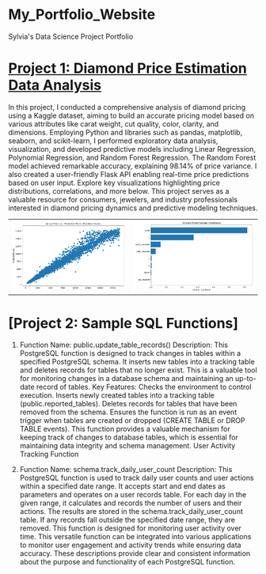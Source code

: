 # My_Portfolio_Website
Sylvia's Data Science Project Portfolio

# [Project 1: Diamond Price Estimation Data Analysis](https://github.com/SylviaCooperhouse/dimond-price-analysis)

In this project, I conducted a comprehensive analysis of diamond pricing using a Kaggle dataset, aiming to build an accurate pricing model based on various attributes like carat weight, cut quality, color, clarity, and dimensions. Employing Python and libraries such as pandas, matplotlib, seaborn, and scikit-learn, I performed exploratory data analysis, visualization, and developed predictive models including Linear Regression, Polynomial Regression, and Random Forest Regression. The Random Forest model achieved remarkable accuracy, explaining 98.14% of price variance. I also created a user-friendly Flask API enabling real-time price predictions based on user input. Explore key visualizations highlighting price distributions, correlations, and more below. This project serves as a valuable resource for consumers, jewelers, and industry professionals interested in diamond pricing dynamics and predictive modeling techniques.
<table>
  <tr>
    <td><img src="images/Actual%20Prices%20vs.%20Predicted%20Prices%20(Random%20Forest).png" alt="Actual vs. Predicted"></td>
    <td><img src="images/Random%20Forest%20Feature%20Importance.png" alt="Feature Importance"></td>
  </tr>
</table>


# [Project 2: Sample SQL Functions]

1. Function Name: public.update_table_records()
Description: This PostgreSQL function is designed to track changes in tables within a specified PostgreSQL schema. It inserts new tables into a tracking table and deletes records for tables that no longer exist. This is a valuable tool for monitoring changes in a database schema and maintaining an up-to-date record of tables.
Key Features:
Checks the environment to control execution.
Inserts newly created tables into a tracking table (public.reported_tables).
Deletes records for tables that have been removed from the schema.
Ensures the function is run as an event trigger when tables are created or dropped (CREATE TABLE or DROP TABLE events).
This function provides a valuable mechanism for keeping track of changes to database tables, which is essential for maintaining data integrity and schema management.
User Activity Tracking Function

2. Function Name: schema.track_daily_user_count
Description: This PostgreSQL function is used to track daily user counts and user actions within a specified date range. It accepts start and end dates as parameters and operates on a user records table. For each day in the given range, it calculates and records the number of users and their actions. The results are stored in the schema.track_daily_user_count table. If any records fall outside the specified date range, they are removed. This function is designed for monitoring user activity over time.
This versatile function can be integrated into various applications to monitor user engagement and activity trends while ensuring data accuracy.
These descriptions provide clear and consistent information about the purpose and functionality of each PostgreSQL function.
